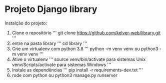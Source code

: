 # Projeto Django library
Instalção do projeto:

1. Clone o repositório
   '''
   git clone https://github.com/kelver-web/library.git
   '''
2. entre na pasta library
   '''
   cd library
   '''
3. Crie um virtualenv com python 3.8
   '''
   python -m venv venv ou python3 -m venv venv
   '''
4. Ative o virtualenv
   '''
   source venv/bin/activate para sistemas Unix
   venv/Scripts/activate    para sistemas Windows
   '''
5. Instale as dependências
   '''
   pip install -r requirements-dev.txt
   '''
6. rode com python ou python3 manage.py runserver
